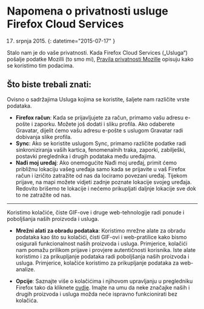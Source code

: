 # Napomena o privatnosti usluge Firefox Cloud Services

17. srpnja 2015.
{: datetime="2015-07-17" }

Stalo nam je do vaše privatnosti. Kada Firefox Cloud Services („Usluga“) pošalje podatke Mozilli (to smo mi), [Pravila privatnosti Mozille](https://www.mozilla.org/privacy/) opisuju kako se koristimo tim podacima.

## Što biste trebali znati:

Ovisno o sadržajima Usluga kojima se koristite, šaljete nam različite vrste podataka.

* **Firefox račun**: Kada se prijavljujete za račun, primamo vašu adresu e-pošte i zaporku. Možete još dodati i sliku profila. Ako odaberete Gravatar, dijelit ćemo vašu adresu e-pošte s uslugom Gravatar radi dobivanja slike profila.
* **Sync**: Ako se koristite uslugom Sync, primamo različite podatke radi sinkroniziranja vaših kartica, fenomenalnih traka, zaporki, zabilješki, postavki preglednika i drugih podataka među uređajima.
* **Nađi moj uređaj**: Ako onemogućite Nađi moj uređaj, primit ćemo približnu lokaciju vašeg uređaja samo kada se prijavite u vaš Firefox račun i izričito zatražite od nas da lociramo povezani uređaj.  Tijekom prijave, na mapi možete vidjeti zadnje poznate lokacije svojeg uređaja.  Redovito brišemo te lokacije i nećemo prikupljati daljnje lokacije sve dok to ne zatražite od nas. 

---------------------------------------

Koristimo kolačiće, čiste GIF-ove i druge web-tehnologije radi ponude i poboljšanja naših proizvoda i usluga.

* **Mrežni alati za obradu podataka**: Koristimo mrežne alate za obradu podataka kao što su kolačići, čisti GIF-ovi i web-pratilice kako bismo osigurali funkcionalnost naših proizvoda i usluga. Primjerice, kolačići nam pomažu prilikom prijave i provjere autentičnosti korisnika. Iste alate koristimo i za prikupljanje podataka radi poboljšanja naših proizvoda i usluga. Primjerice, kolačiće koristimo za prikupljanje podataka za web-analize.

* **Opcije**: Saznajte više o kolačićima i njihovom upravljanju u pregledniku Firefox tako da kliknete [ovdje](https://support.mozilla.org/hr/kb/Kola%C4%8Di%C4%87i). Imajte na umu da neke značajke naših i drugih proizvoda i usluga možda neće ispravno funkcionirati bez kolačića.
